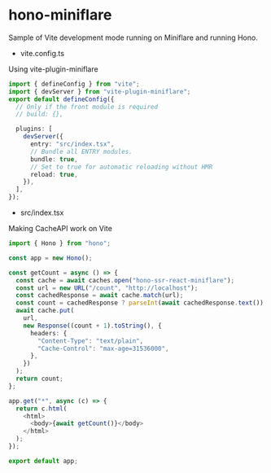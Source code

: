 # hono-miniflare

Sample of Vite development mode running on Miniflare and running Hono.

- vite.config.ts

Using vite-plugin-miniflare

```ts
import { defineConfig } from "vite";
import { devServer } from "vite-plugin-miniflare";
export default defineConfig({
  // Only if the front module is required
  // build: {},

  plugins: [
    devServer({
      entry: "src/index.tsx",
      // Bundle all ENTRY modules.
      bundle: true,
      // Set to true for automatic reloading without HMR
      reload: true,
    }),
  ],
});
```

- src/index.tsx

Making CacheAPI work on Vite

```ts
import { Hono } from "hono";

const app = new Hono();

const getCount = async () => {
  const cache = await caches.open("hono-ssr-react-miniflare");
  const url = new URL("/count", "http://localhost");
  const cachedResponse = await cache.match(url);
  const count = cachedResponse ? parseInt(await cachedResponse.text()) : 1;
  await cache.put(
    url,
    new Response((count + 1).toString(), {
      headers: {
        "Content-Type": "text/plain",
        "Cache-Control": "max-age=31536000",
      },
    })
  );
  return count;
};

app.get("*", async (c) => {
  return c.html(
    <html>
      <body>{await getCount()}</body>
    </html>
  );
});

export default app;
```
